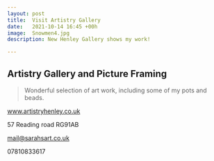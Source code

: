```yaml
---
layout: post
title:  Visit Artistry Gallery
date:   2021-10-14 16:45 +00h
image:  Snowmen4.jpg
description: New Henley Gallery shows my work!

---
```


## Artistry Gallery and Picture Framing

>Wonderful selection of art work, including some of my pots and beads.

www.artistryhenley.co.uk

57 Reading road RG91AB

mail@sarahsart.co.uk

07810833617
